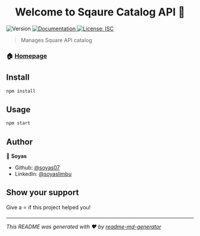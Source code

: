 <h1 align="center">Welcome to Sqaure Catalog API 👋</h1>
<p>
  <img alt="Version" src="https://img.shields.io/badge/version-1.0.0-blue.svg?cacheSeconds=2592000" />
  <a href="https://documenter.getpostman.com/view/20748136/2sAYdeNCiA" target="_blank">
    <img alt="Documentation" src="https://img.shields.io/badge/documentation-yes-brightgreen.svg" />
  </a>
  <a href="#" target="_blank">
    <img alt="License: ISC" src="https://img.shields.io/badge/License-ISC-yellow.svg" />
  </a>
</p>

> Manages Square API catalog

### 🏠 [Homepage](https://square-catalog-api-7fa7c0d87750.herokuapp.com/)

## Install

```sh
npm install
```

## Usage

```sh
npm start
```

## Author

👤 **Soyas**

* Github: [@soyas07](https://github.com/soyas07)
* LinkedIn: [@soyaslimbu](https://linkedin.com/in/soyaslimbu)

## Show your support

Give a ⭐️ if this project helped you!

***
_This README was generated with ❤️ by [readme-md-generator](https://github.com/kefranabg/readme-md-generator)_